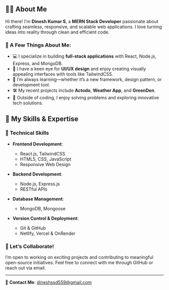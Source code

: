 ## 👨‍💻 About Me  

Hi there! I'm **Dinesh Kumar S**, a **MERN Stack Developer** passionate about crafting seamless, responsive, and scalable web applications. I love turning ideas into reality through clean and efficient code.  

### 🔹 A Few Things About Me:  
- 💻 I specialize in building **full-stack applications** with React, Node.js, Express, and MongoDB.  
- 🎨 I have a keen eye for **UI/UX design** and enjoy creating visually appealing interfaces with tools like TailwindCSS.  
- 🌱 I’m always learning—whether it’s a new framework, design pattern, or development tool.  
- 🛠️ My recent projects include **Actodo**, **Weather App**, and **GreenDen**.  
- 🌟 Outside of coding, I enjoy solving problems and exploring innovative tech solutions.

## 🚀 My Skills & Expertise  

### 🔧 **Technical Skills**  
- **Frontend Development**:  
  - React.js, TailwindCSS 
  - HTML5, CSS, JavaScript  
  - Responsive Web Design  

- **Backend Development**:  
  - Node.js, Express.js  
  - RESTful APIs
    
- **Database Management**:  
  - MongoDB, Mongoose  

- **Version Control & Deployment**:  
  - Git & GitHub  
  - Netlify, Vercel & OnRender  

### 🤝 Let’s Collaborate!  
I’m open to working on exciting projects and contributing to meaningful open-source initiatives. Feel free to connect with me through GitHub or reach out via email.  

---

📩 **Contact Me**: [dineshssd559@gmail.com](mailto:dineshssd559@gmail.com)  
